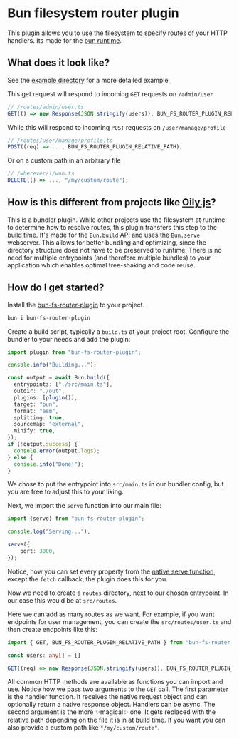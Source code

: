 # Bun filesystem router plugin
This plugin allows you to use the filesystem to specify routes of your HTTP handlers. Its made for the [bun runtime](https://bun.sh).

## What does it look like?
See the [example directory](./example) for a more detailed example.

This get request will respond to incoming `GET` requests on `/admin/user`
```ts
// /routes/admin/user.ts
GET(() => new Response(JSON.stringify(users)), BUN_FS_ROUTER_PLUGIN_RELATIVE_PATH);
```

While this will respond to incoming `POST` requests on `/user/manage/profile`
```ts
// /routes/user/manage/profile.ts
POST((req) => ..., BUN_FS_ROUTER_PLUGIN_RELATIVE_PATH);
```

Or on a custom path in an arbitrary file
```ts
// /wherever/i/wan.ts
DELETE(() => ..., "/my/custom/route");
```

## How is this different from projects like [Oily.js](https://github.com/ariesclark/oily.js)?
This is a bundler plugin. While other projects use the filesystem at runtime to determine how to resolve routes, this plugin transfers this step to the build time. It's made for the `Bun.build` API and uses the `Bun.serve` webserver.
This allows for better bundling and optimizing, since the directory structure does not have to be preserved to runtime. There is no need for multiple entrypoints (and therefore multiple bundles) to your application which enables optimal tree-shaking and code reuse.

## How do I get started?
Install the [bun-fs-router-plugin](https://www.npmjs.com/package/bun-fs-router-plugin) to your project.
```ts
bun i bun-fs-router-plugin
```
Create a build script, typically a `build.ts` at your project root.
Configure the bundler to your needs and add the plugin:

```ts
import plugin from "bun-fs-router-plugin";

console.info("Building...");

const output = await Bun.build({
  entrypoints: ["./src/main.ts"],
  outdir: "./out",
  plugins: [plugin()],
  target: "bun",
  format: "esm",
  splitting: true,
  sourcemap: "external",
  minify: true,
});
if (!output.success) {
  console.error(output.logs);
} else {
  console.info("Done!");
}

```

We chose to put the entrypoint into `src/main.ts` in our bundler config, but you are free to adjust this to your liking.

Next, we import the `serve` function into our main file:

```ts
import {serve} from "bun-fs-router-plugin";

console.log("Serving...");

serve({
    port: 3000,
});
```
Notice, how you can set every property from the [native serve function](https://bun.sh/docs/api/http#bun-serve), except the `fetch` callback, the plugin does this for you.

Now we need to create a `routes` directory, next to our chosen entrypoint. In our case this would be at `src/routes`.

Here we can add as many routes as we want. For example, if you want endpoints for user management, you can create the `src/routes/user.ts` and then create endpoints like this:
```ts
import { GET, BUN_FS_ROUTER_PLUGIN_RELATIVE_PATH } from "bun-fs-router-plugin";

const users: any[] = []

GET((req) => new Response(JSON.stringify(users)), BUN_FS_ROUTER_PLUGIN_RELATIVE_PATH);
```
All common HTTP methods are available as functions you can import and use. Notice how we pass two arguments to the `GET` call. The first parameter is the handler function. It receives the native request object and can optionally return a native response object. Handlers can be async. The second argument is the more ✨magical✨ one. It gets replaced with the relative path depending on the file it is in at build time. If you want you can also provide a custom path like `"/my/custom/route"`.
